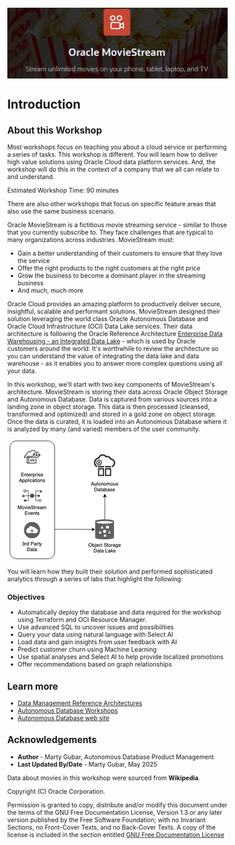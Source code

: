 ![moviestream](images/moviestream.jpeg)
# Introduction

## About this Workshop

Most workshops focus on teaching you about a cloud service or performing a series of tasks. This workshop is different. You will learn how to deliver high value solutions using Oracle Cloud data platform services. And, the workshop will do this in the context of a company that we all can relate to and understand.

Estimated Workshop Time: 90 minutes

There are also other workshops that focus on specific feature areas that also use the same business scenario.

Oracle MovieStream is a fictitious movie streaming service - similar to those that you currently subscribe to. They face challenges that are typical to many organizations across industries. MovieStream must:
* Gain a better understanding of their customers to ensure that they love the service  
* Offer the right products to the right customers at the right price  
* Grow the business to become a dominant player in the streaming business
* And much, much more

Oracle Cloud provides an amazing platform to productively deliver secure, insightful, scalable and performant solutions. MovieStream designed their solution leveraging the world class Oracle Autonomous Database and Oracle Cloud Infrastructure (OCI) Data Lake services. Their data architecture is following the Oracle Reference Architecture [Enterprise Data Warehousing - an Integrated Data Lake](https://docs.oracle.com/en/solutions/oci-curated-analysis/index.html#GUID-7FF7A024-5EB0-414B-A1A5-4718929DC7F2) - which is used by Oracle customers around the world. It's worthwhile to review the architecture so you can understand the value of integrating the data lake and data warehouse - as it enables you to answer more complex questions using all your data.

In this workshop, we'll start with two key components of MovieStream's architecture. MovieStream is storing their data across Oracle Object Storage and Autonomous Database. Data is captured from various sources into a landing zone in object storage. This data is then processed (cleansed, transformed and optimized) and stored in a gold zone on object storage. Once the data is curated, it is loaded into an Autonomous Database where it is analyzed by many (and varied) members of the user community.

![architecture](images/architecture.png)

You will learn how they built their solution and performed sophisticated analytics through a series of labs that highlight the following:

### Objectives
* Automatically deploy the database and data required for the workshop using Terraform and OCI Resource Manager. 
* Use advanced SQL to uncover issues and possibilities
* Query your data using natural language with Select AI
* Load data and gain insights from user feedback with AI
* Predict customer churn using Machine Learning
* Use spatial analyses and Select AI to help provide localized promotions
* Offer recommendations based on graph relationships

## Learn more

* [Data Management Reference Architectures](https://docs.oracle.com/solutions/?q=autonomous%20database%20data%20management&cType=reference-architectures%2Csolution-playbook%2Cbuilt-deployed&sort=date-desc&lang=en)
* [Autonomous Database Workshops](https://apexapps.oracle.com/pls/apex/dbpm/r/livelabs/livelabs-workshop-cards?p100_workshop_series=222)
* [Autonomous Database web site](https://www.oracle.com/autonomous-database/)


## Acknowledgements
* **Author** - Marty Gubar, Autonomous Database Product Management
* **Last Updated By/Date** - Marty Gubar, May 2025

Data about movies in this workshop were sourced from **Wikipedia**.

Copyright (C)  Oracle Corporation.

Permission is granted to copy, distribute and/or modify this document
under the terms of the GNU Free Documentation License, Version 1.3
or any later version published by the Free Software Foundation;
with no Invariant Sections, no Front-Cover Texts, and no Back-Cover Texts.
A copy of the license is included in the section entitled [GNU Free Documentation License](files/gnu-free-documentation-license.txt)
